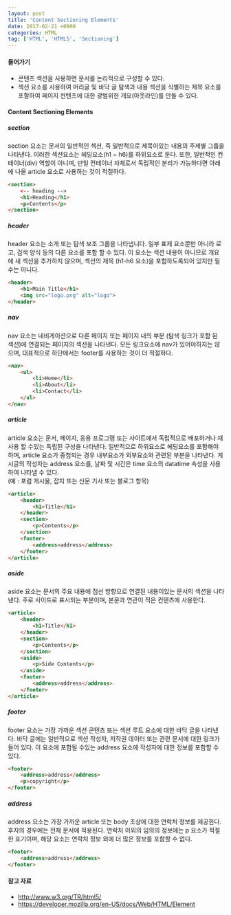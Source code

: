 ```yaml
---
layout: post
title: 'Content Sectioning Elements'
date: 2017-02-21 +0900
categories: HTML
tag: ['HTML', 'HTML5', 'Sectioning']
---
```


#### 들어가기

- 콘텐츠 섹션을 사용하면 문서를 논리적으로 구성할 수 있다.
- 섹션 요소를 사용하여 머리글 및 바닥 글 탐색과 내용 섹션을 식별하는 제목 요소를 포함하여 페이지 컨텐츠에 대한 광범위한 개요(아웃라인)를 만들 수 있다.
	
#### Content Sectioning Elements 

##### section

section 요소는 문서의 일반적인 섹션, 즉 일반적으로 제목이있는 내용의 주제별 그룹을 나타낸다. 이러한 섹션요소는 헤딩요소(h1 ~ h6)를 하위요소로 둔다. 또한, 일반적인 컨테이너(div) 역할이 아니며, 만일 컨테이너 자체로서 독립적인 분리가 가능하다면 아래에 나올 article 요소로 사용하는 것이 적절하다.

```html
<section>
    <-- heading -->
    <h1>Heading</h1>
    <p>Contents</p>
</section>
```

##### header

header 요소는 소개 또는 탐색 보조 그룹을 나타냅니다. 일부 표제 요소뿐만 아니라 로고, 검색 양식 등의 다른 요소를 포함 할 수 있다. 이 요소는 섹션 내용이 아니므로 개요에 새 섹션을 추가하지 않으며, 섹션의 제목 (h1-h6 요소)을 포함하도록되어 있지만 필수는 아니다.

```html
<header>
    <h1>Main Title</h1>
    <img src="logo.png" alt="logo">
</header>
```

##### nav

nav 요소는 네비게이션으로 다른 페이지 또는 페이지 내의 부분 (탐색 링크가 포함 된 섹션)에 연결되는 페이지의 섹션을 나타낸다. 모든 링크요소에 nav가 있어야하지는 않으며, 대표적으로 하단에서는 footer를 사용하는 것이 더 적절하다.

```html
<nav>
    <ul>
        <li>Home</li>
        <li>About</li>
        <li>Contact</li>
    </ul>
</nav>
```

##### article

article 요소는 문서, 페이지, 응용 프로그램 또는 사이트에서 독립적으로 배포하거나 재사용 할 수있는 독립된 구성을 나타낸다. 일반적으로 하위요소로 헤딩요소를 포함해야 하며, article 요소가 중첩되는 경우 내부요소가 외부요소와 관련된 부분을 나타낸다. 게시글의 작성자는 address 요소를, 날짜 및 시간은 time 요소의 datatime 속성을 사용하여 나타낼 수 있다.  
(예 : 포럼 게시물, 잡지 또는 신문 기사 또는 블로그 항목)

```html
<article>
    <header>
        <h1>Title</h1>
    </header>
    <section>
        <p>Contents</p>
    </section>
    <footer>
        <address>address</address>
    </footer>
</article>
```

##### aside

aside 요소는 문서의 주요 내용에 접선 방향으로 연결된 내용이있는 문서의 섹션을 나타낸다. 주로 사이드로 표시되는 부분이며, 본문과 연관이 적은 컨텐츠에 사용한다.

```html
<article>
    <header>
        <h1>Title</h1>
    </header>
    <section>
        <p>Contents</p>
    </section>
    <aside>
        <p>Side Contents</p>
    </aside>
    <footer>
        <address>address</address>
    </footer>
</article>
```

##### footer

footer 요소는 가장 가까운 섹션 콘텐츠 또는 섹션 루트 요소에 대한 바닥 글을 나타낸다. 바닥 글에는 일반적으로 섹션 작성자, 저작권 데이터 또는 관련 문서에 대한 링크가 들어 있다. 이 요소에 포함될 수있는 address 요소에 작성자에 대한 정보를 포함할 수 있다.

```html
<footer>
    <address>address</address>
    <p>copyright</p>
</footer>
```

##### address

address 요소는 가장 가까운 article 또는 body 조상에 대한 연락처 정보를 제공한다. 후자의 경우에는 전체 문서에 적용된다. 연락처 이외의 임의의 정보에는 p 요소가 적절한 표기이며, 해당 요소는 연락처 정보 외에 더 많은 정보를 포함할 수 없다.

```html
<footer>
    <address>address</address>
</footer>
```

#### 참고 자료

- <http://www.w3.org/TR/html5/>
- <https://developer.mozilla.org/en-US/docs/Web/HTML/Element>
